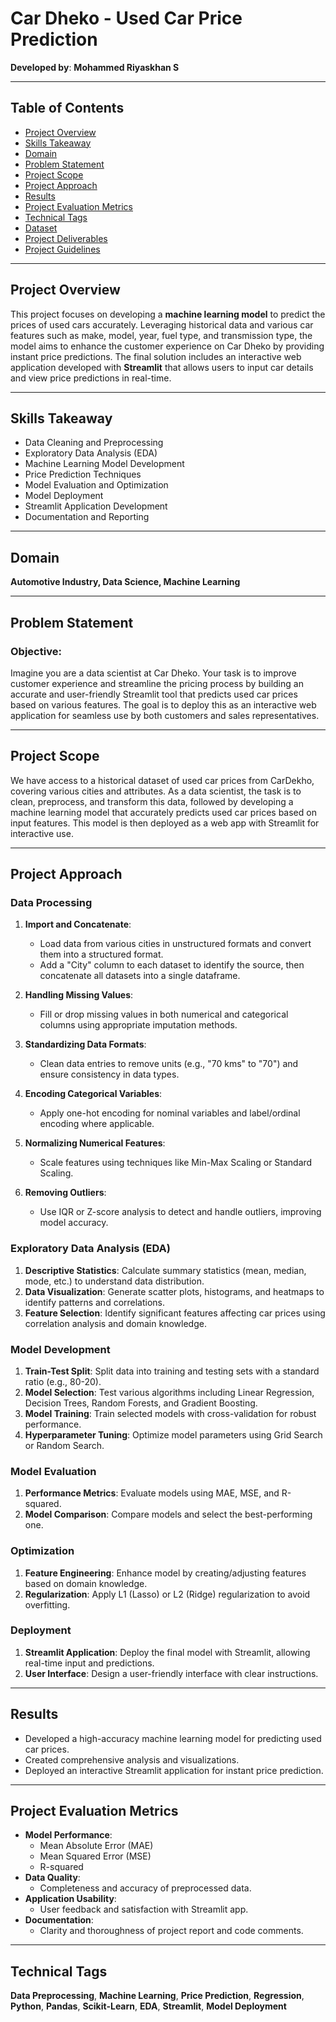 # Car Dheko - Used Car Price Prediction

**Developed by**: **Mohammed Riyaskhan S**

---

## Table of Contents
- [Project Overview](#project-overview)
- [Skills Takeaway](#skills-takeaway)
- [Domain](#domain)
- [Problem Statement](#problem-statement)
- [Project Scope](#project-scope)
- [Project Approach](#project-approach)
- [Results](#results)
- [Project Evaluation Metrics](#project-evaluation-metrics)
- [Technical Tags](#technical-tags)
- [Dataset](#dataset)
- [Project Deliverables](#project-deliverables)
- [Project Guidelines](#project-guidelines)

---

## Project Overview

This project focuses on developing a **machine learning model** to predict the prices of used cars accurately. Leveraging historical data and various car features such as make, model, year, fuel type, and transmission type, the model aims to enhance the customer experience on Car Dheko by providing instant price predictions. The final solution includes an interactive web application developed with **Streamlit** that allows users to input car details and view price predictions in real-time.

---

## Skills Takeaway

- Data Cleaning and Preprocessing
- Exploratory Data Analysis (EDA)
- Machine Learning Model Development
- Price Prediction Techniques
- Model Evaluation and Optimization
- Model Deployment
- Streamlit Application Development
- Documentation and Reporting

---

## Domain
**Automotive Industry, Data Science, Machine Learning**

---

## Problem Statement

### Objective:
Imagine you are a data scientist at Car Dheko. Your task is to improve customer experience and streamline the pricing process by building an accurate and user-friendly Streamlit tool that predicts used car prices based on various features. The goal is to deploy this as an interactive web application for seamless use by both customers and sales representatives.

---

## Project Scope

We have access to a historical dataset of used car prices from CarDekho, covering various cities and attributes. As a data scientist, the task is to clean, preprocess, and transform this data, followed by developing a machine learning model that accurately predicts used car prices based on input features. This model is then deployed as a web app with Streamlit for interactive use.

---

## Project Approach

### Data Processing
1. **Import and Concatenate**:
   - Load data from various cities in unstructured formats and convert them into a structured format.
   - Add a "City" column to each dataset to identify the source, then concatenate all datasets into a single dataframe.

2. **Handling Missing Values**:
   - Fill or drop missing values in both numerical and categorical columns using appropriate imputation methods.

3. **Standardizing Data Formats**:
   - Clean data entries to remove units (e.g., "70 kms" to "70") and ensure consistency in data types.

4. **Encoding Categorical Variables**:
   - Apply one-hot encoding for nominal variables and label/ordinal encoding where applicable.

5. **Normalizing Numerical Features**:
   - Scale features using techniques like Min-Max Scaling or Standard Scaling.

6. **Removing Outliers**:
   - Use IQR or Z-score analysis to detect and handle outliers, improving model accuracy.

### Exploratory Data Analysis (EDA)
1. **Descriptive Statistics**: Calculate summary statistics (mean, median, mode, etc.) to understand data distribution.
2. **Data Visualization**: Generate scatter plots, histograms, and heatmaps to identify patterns and correlations.
3. **Feature Selection**: Identify significant features affecting car prices using correlation analysis and domain knowledge.

### Model Development
1. **Train-Test Split**: Split data into training and testing sets with a standard ratio (e.g., 80-20).
2. **Model Selection**: Test various algorithms including Linear Regression, Decision Trees, Random Forests, and Gradient Boosting.
3. **Model Training**: Train selected models with cross-validation for robust performance.
4. **Hyperparameter Tuning**: Optimize model parameters using Grid Search or Random Search.

### Model Evaluation
1. **Performance Metrics**: Evaluate models using MAE, MSE, and R-squared.
2. **Model Comparison**: Compare models and select the best-performing one.

### Optimization
1. **Feature Engineering**: Enhance model by creating/adjusting features based on domain knowledge.
2. **Regularization**: Apply L1 (Lasso) or L2 (Ridge) regularization to avoid overfitting.

### Deployment
1. **Streamlit Application**: Deploy the final model with Streamlit, allowing real-time input and predictions.
2. **User Interface**: Design a user-friendly interface with clear instructions.

---

## Results

- Developed a high-accuracy machine learning model for predicting used car prices.
- Created comprehensive analysis and visualizations.
- Deployed an interactive Streamlit application for instant price prediction.

---

## Project Evaluation Metrics

- **Model Performance**:
  - Mean Absolute Error (MAE)
  - Mean Squared Error (MSE)
  - R-squared
- **Data Quality**:
  - Completeness and accuracy of preprocessed data.
- **Application Usability**:
  - User feedback and satisfaction with Streamlit app.
- **Documentation**:
  - Clarity and thoroughness of project report and code comments.

---

## Technical Tags

**Data Preprocessing**, **Machine Learning**, **Price Prediction**, **Regression**, **Python**, **Pandas**, **Scikit-Learn**, **EDA**, **Streamlit**, **Model Deployment**



